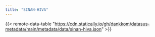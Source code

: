 ```yaml
---
title: "SINAN-HIVA"
---
```


{{< remote-data-table "https://cdn.statically.io/gh/dankkom/datasus-metadata/main/metadata/data/sinan-hiva.json" >}}
